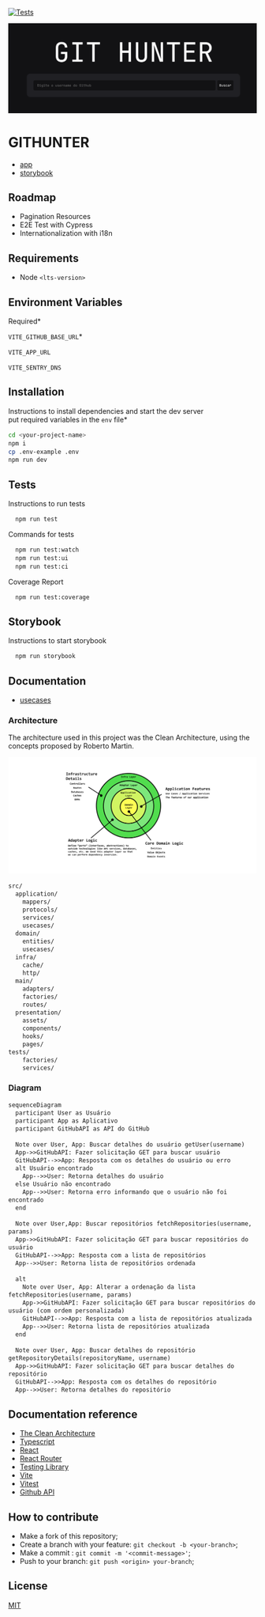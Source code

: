 [//]: # ([![MIT License]&#40;https://img.shields.io/apm/l/atomic-design-ui.svg?&#41;]&#40;https://github.com/tterb/atomic-design-ui/blob/master/LICENSEs&#41;)
[![Tests](https://github.com/mpluiz/projectfy/actions/workflows/test.yml/badge.svg)](https://github.com/mpluiz/git-hunter/actions/workflows/ci.yml)

![logo](./docs/app.png 'LOGO')

# GITHUNTER

- [app](https://githunter.marcosluiz.dev)
- [storybook](https://storybook.githunter.marcosluiz.dev)

## Roadmap

- Pagination Resources
- E2E Test with Cypress
- Internationalization with i18n

## Requirements
- Node `<lts-version>`

## Environment Variables

Required*

`VITE_GITHUB_BASE_URL`*

`VITE_APP_URL`

`VITE_SENTRY_DNS`

## Installation

Instructions to install dependencies and start the dev server\
put required variables in the `env` file*

```bash
cd <your-project-name>
npm i
cp .env-example .env
npm run dev
```

## Tests

Instructions to run tests

```bash
  npm run test
```

Commands for tests

```bash
  npm run test:watch
  npm run test:ui
  npm run test:ci
```

Coverage Report

```bash
  npm run test:coverage
```

## Storybook

Instructions to start storybook

```bash
  npm run storybook
```

## Documentation

- [usecases](/docs/usecases.md)

### Architecture

The architecture used in this project was the Clean Architecture, using the concepts proposed by Roberto Martin.

![clean-architecture](./docs/clean-arch.png 'Clean Architecture')


```
src/
  application/
    mappers/
    protocols/
    services/
    usecases/
  domain/
    entities/
    usecases/
  infra/
    cache/
    http/
  main/
    adapters/
    factories/
    routes/
  presentation/
    assets/
    components/
    hooks/
    pages/
tests/
    factories/
    services/
```

### Diagram

```mermaid
sequenceDiagram
  participant User as Usuário
  participant App as Aplicativo
  participant GitHubAPI as API do GitHub

  Note over User, App: Buscar detalhes do usuário getUser(username)
  App->>GitHubAPI: Fazer solicitação GET para buscar usuário
  GitHubAPI-->>App: Resposta com os detalhes do usuário ou erro
  alt Usuário encontrado
    App-->>User: Retorna detalhes do usuário
  else Usuário não encontrado
    App-->>User: Retorna erro informando que o usuário não foi encontrado
  end

  Note over User,App: Buscar repositórios fetchRepositories(username, params)
  App->>GitHubAPI: Fazer solicitação GET para buscar repositórios do usuário
  GitHubAPI-->>App: Resposta com a lista de repositórios
  App-->>User: Retorna lista de repositórios ordenada

  alt
    Note over User, App: Alterar a ordenação da lista fetchRepositories(username, params)
    App->>GitHubAPI: Fazer solicitação GET para buscar repositórios do usuário (com ordem personalizada)
    GitHubAPI-->>App: Resposta com a lista de repositórios atualizada
    App-->>User: Retorna lista de repositórios atualizada
  end

  Note over User, App: Buscar detalhes do repositório getRepositoryDetails(repositoryName, username)
  App->>GitHubAPI: Fazer solicitação GET para buscar detalhes do repositório
  GitHubAPI-->>App: Resposta com os detalhes do repositório
  App-->>User: Retorna detalhes do repositório
```

## Documentation reference
- [The Clean Architecture](https://blog.cleancoder.com/uncle-bob/2012/08/13/the-clean-architecture.html)
- [Typescript](https://www.typescriptlang.org/docs/)
- [React](https://react.dev/reference/react)
- [React Router](https://reactrouter.com/en/main/start/overview)
- [Testing Library](https://testing-library.com/docs/react-testing-library/intro/)
- [Vite](https://vitejs.dev/guide/)
- [Vitest](https://vitest.dev/guide/)
- [Github API](https://docs.github.com/en/rest/guides/getting-started-with-the-rest-api?apiVersion=2022-11-28)

## How to contribute

- Make a fork of this repository;
- Create a branch with your feature: `git checkout -b <your-branch>`;
- Make a commit : `git commit -m '<commit-message>'`;
- Push to your branch: `git push <origin> your-branch`;

## License

[MIT](https://choosealicense.com/licenses/mit/)

